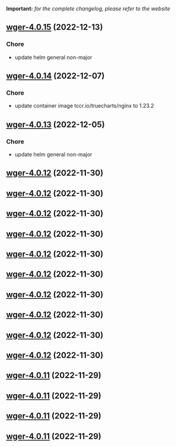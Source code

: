 **Important:**
*for the complete changelog, please refer to the website*




## [wger-4.0.15](https://github.com/truecharts/charts/compare/wger-4.0.14...wger-4.0.15) (2022-12-13)

### Chore

- update helm general non-major
  
  


## [wger-4.0.14](https://github.com/truecharts/charts/compare/wger-4.0.13...wger-4.0.14) (2022-12-07)

### Chore

- update container image tccr.io/truecharts/nginx to 1.23.2
  
  


## [wger-4.0.13](https://github.com/truecharts/charts/compare/wger-4.0.12...wger-4.0.13) (2022-12-05)

### Chore

- update helm general non-major
  
  


## [wger-4.0.12](https://github.com/truecharts/charts/compare/wger-4.0.10...wger-4.0.12) (2022-11-30)




## [wger-4.0.12](https://github.com/truecharts/charts/compare/wger-4.0.10...wger-4.0.12) (2022-11-30)




## [wger-4.0.12](https://github.com/truecharts/charts/compare/wger-4.0.10...wger-4.0.12) (2022-11-30)




## [wger-4.0.12](https://github.com/truecharts/charts/compare/wger-4.0.10...wger-4.0.12) (2022-11-30)




## [wger-4.0.12](https://github.com/truecharts/charts/compare/wger-4.0.10...wger-4.0.12) (2022-11-30)




## [wger-4.0.12](https://github.com/truecharts/charts/compare/wger-4.0.10...wger-4.0.12) (2022-11-30)




## [wger-4.0.12](https://github.com/truecharts/charts/compare/wger-4.0.10...wger-4.0.12) (2022-11-30)




## [wger-4.0.12](https://github.com/truecharts/charts/compare/wger-4.0.10...wger-4.0.12) (2022-11-30)




## [wger-4.0.12](https://github.com/truecharts/charts/compare/wger-4.0.10...wger-4.0.12) (2022-11-30)




## [wger-4.0.12](https://github.com/truecharts/charts/compare/wger-4.0.10...wger-4.0.12) (2022-11-30)




## [wger-4.0.11](https://github.com/truecharts/charts/compare/wger-4.0.10...wger-4.0.11) (2022-11-29)




## [wger-4.0.11](https://github.com/truecharts/charts/compare/wger-4.0.10...wger-4.0.11) (2022-11-29)




## [wger-4.0.11](https://github.com/truecharts/charts/compare/wger-4.0.10...wger-4.0.11) (2022-11-29)




## [wger-4.0.11](https://github.com/truecharts/charts/compare/wger-4.0.10...wger-4.0.11) (2022-11-29)
